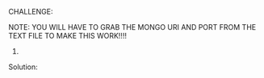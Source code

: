 CHALLENGE:

NOTE: YOU WILL HAVE TO GRAB THE MONGO URI AND PORT FROM THE TEXT FILE TO MAKE THIS WORK!!!!

1. 


Solution:

